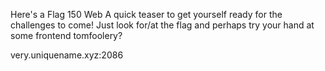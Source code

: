 Here's a Flag
150
Web
A quick teaser to get yourself ready for the challenges to come! Just look for/at the flag and perhaps try your hand at some frontend tomfoolery?

very.uniquename.xyz:2086
